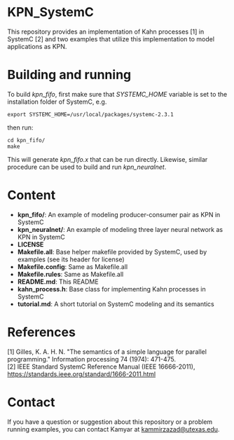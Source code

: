 # KPN_SystemC
This repository provides an implementation of Kahn processes [1] in SystemC [2] and two examples that utilize this implementation to model applications as KPN. 

# Building and running
To build *kpn_fifo*, first make sure that *SYSTEMC_HOME* variable is set to the installation folder of SystemC, e.g.
```
export SYSTEMC_HOME=/usr/local/packages/systemc-2.3.1
```
then run:
```
cd kpn_fifo/
make
```
This will generate *kpn_fifo.x* that can be run directly. Likewise, similar procedure can be used to build and run *kpn_neuralnet*.

# Content
* **kpn_fifo/**: An example of modeling producer-consumer pair as KPN in SystemC
* **kpn_neuralnet/**: An example of modeling three layer neural network as KPN in SystemC
* **LICENSE**
* **Makefile.all**: Base helper makefile provided by SystemC, used by examples (see its header for license)
* **Makefile.config**: Same as Makefile.all
* **Makefile.rules**: Same as Makefile.all
* **README.md**: This README
* **kahn_process.h**: Base class for implementing Kahn processes in SystemC
* **tutorial.md**: A short tutorial on SystemC modeling and its semantics

# References
[1] Gilles, K. A. H. N. "The semantics of a simple language for parallel programming." Information processing 74 (1974): 471-475.  
[2] IEEE Standard SystemC Reference Manual (IEEE 16666-2011), https://standards.ieee.org/standard/1666-2011.html

# Contact
If you have a question or suggestion about this repository or a problem running examples, you can contact Kamyar at kammirzazad@utexas.edu.
